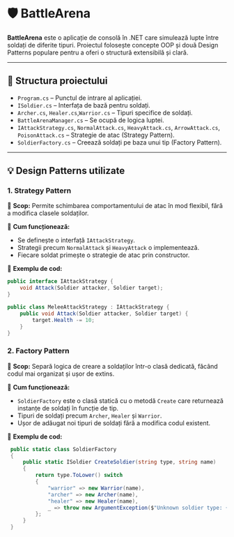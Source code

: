 # 🛡️ BattleArena

**BattleArena** este o aplicație de consolă în .NET care simulează lupte între soldați de diferite tipuri. Proiectul folosește concepte OOP și două Design Patterns populare pentru a oferi o structură extensibilă și clară.

---

## 📁 Structura proiectului

- `Program.cs` – Punctul de intrare al aplicației.
- `ISoldier.cs` – Interfața de bază pentru soldați.
- `Archer.cs`, `Healer.cs`,`Warrior.cs` – Tipuri specifice de soldați.
- `BattleArenaManager.cs` – Se ocupă de logica luptei.
- `IAttackStrategy.cs`, `NormalAttack.cs`, `HeavyAttack.cs`, `ArrowAttack.cs`, `PoisonAttack.cs` – Strategie de atac (Strategy Pattern).
- `SoldierFactory.cs` – Creează soldați pe baza unui tip (Factory Pattern).

---

## 💡 Design Patterns utilizate

### 1. Strategy Pattern

🔹 **Scop:** Permite schimbarea comportamentului de atac în mod flexibil, fără a modifica clasele soldaților.

🔹 **Cum funcționează:**
- Se definește o interfață `IAttackStrategy`.
- Strategii precum `NormalAttack` și `HeavyAttack` o implementează.
- Fiecare soldat primește o strategie de atac prin constructor.

🔹 **Exemplu de cod:**
```csharp
public interface IAttackStrategy {
    void Attack(Soldier attacker, Soldier target);
}

public class MeleeAttackStrategy : IAttackStrategy {
    public void Attack(Soldier attacker, Soldier target) {
        target.Health -= 10;
    }
}
```

### 2. Factory Pattern

🔹 **Scop:** Separă logica de creare a soldaților într-o clasă dedicată, făcând codul mai organizat și ușor de extins.

🔹 **Cum funcționează:**
- `SoldierFactory` este o clasă statică cu o metodă `Create` care returnează instanțe de soldați în funcție de tip.
- Tipuri de soldați precum `Archer`, `Healer` și `Warrior`.
- Ușor de adăugat noi tipuri de soldați fără a modifica codul existent.

🔹 **Exemplu de cod:**
```csharp
 public static class SoldierFactory
 {
     public static ISoldier CreateSoldier(string type, string name)
     {
         return type.ToLower() switch
         {
             "warrior" => new Warrior(name),
             "archer" => new Archer(name),  
             "healer" => new Healer(name),
             _ => throw new ArgumentException($"Unknown soldier type: {type}")
         };
     }
 }
```
